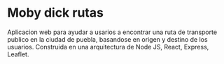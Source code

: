 # Moby dick rutas
 Aplicacion web para ayudar a usarios a encontrar una ruta de transporte publico en la ciudad de puebla, basandose en origen y destino de los usuarios. Construida en una arquitectura de Node JS, React, Express, Leaflet.
